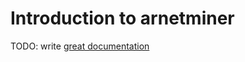 # Introduction to arnetminer

TODO: write [great documentation](http://jacobian.org/writing/great-documentation/what-to-write/)
